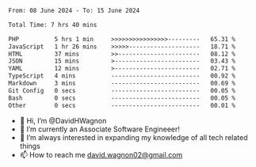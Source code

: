 <!--START_SECTION:waka-->

```txt
From: 08 June 2024 - To: 15 June 2024

Total Time: 7 hrs 40 mins

PHP          5 hrs 1 min     >>>>>>>>>>>>>>>>---------   65.31 %
JavaScript   1 hr 26 mins    >>>>>--------------------   18.71 %
HTML         37 mins         >>-----------------------   08.12 %
JSON         15 mins         >------------------------   03.43 %
YAML         12 mins         >------------------------   02.71 %
TypeScript   4 mins          -------------------------   00.92 %
Markdown     3 mins          -------------------------   00.69 %
Git Config   0 secs          -------------------------   00.05 %
Bash         0 secs          -------------------------   00.05 %
Other        0 secs          -------------------------   00.01 %
```

<!--END_SECTION:waka-->

- 👋 Hi, I’m @DavidHWagnon
- 👀 I’m currently an Associate Software Engineeer!
- 🌱 I’m always interested in expanding my knowledge of all tech related things
- 📫 How to reach me david.wagnon02@gmail.com

<!---
DavidHWagnon/DavidHWagnon is a ✨ special ✨ repository because its `README.md` (this file) appears on your GitHub profile.
You can click the Preview link to take a look at your changes.
--->
